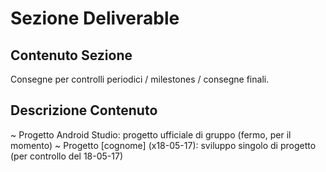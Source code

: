 # Sezione Deliverable

## Contenuto Sezione
Consegne per controlli periodici / milestones / consegne finali.

## Descrizione Contenuto
~ Progetto Android Studio: progetto ufficiale di gruppo (fermo, per il momento)
~ Progetto [cognome] (x18-05-17): sviluppo singolo di progetto (per controllo del 18-05-17)